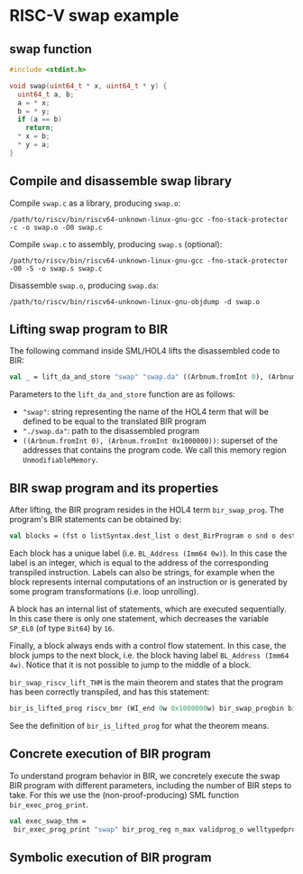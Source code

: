 # RISC-V swap example

## swap function

```c
#include <stdint.h>

void swap(uint64_t * x, uint64_t * y) {
  uint64_t a, b;
  a = * x;
  b = * y;
  if (a == b)
    return;
  * x = b;
  * y = a;
}
```

## Compile and disassemble swap library

Compile `swap.c` as a library, producing `swap.o`:

```shell
/path/to/riscv/bin/riscv64-unknown-linux-gnu-gcc -fno-stack-protector -c -o swap.o -O0 swap.c
```

Compile `swap.c` to assembly, producing `swap.s` (optional):
```shell
/path/to/riscv/bin/riscv64-unknown-linux-gnu-gcc -fno-stack-protector -O0 -S -o swap.s swap.c
```

Disassemble `swap.o`, producing `swap.da`:
```shell
/path/to/riscv/bin/riscv64-unknown-linux-gnu-objdump -d swap.o
```

## Lifting swap program to BIR

The following command inside SML/HOL4 lifts the disassembled code to BIR:

```sml
val _ = lift_da_and_store "swap" "swap.da" ((Arbnum.fromInt 0), (Arbnum.fromInt 0x1000000));
```

Parameters to the `lift_da_and_store` function are as follows:

- `"swap"`: string representing the name of the HOL4 term that will be
 defined to be equal to the translated BIR program
- `"./swap.da"`: path to the disassembled program
- `((Arbnum.fromInt 0), (Arbnum.fromInt 0x1000000))`: superset of the
  addresses that contains the program code. We call this memory region
  `UnmodifiableMemory`.

## BIR swap program and its properties

After lifting, the BIR program resides in the HOL4 term `bir_swap_prog`.
The program's BIR statements can be obtained by:

```sml
val blocks = (fst o listSyntax.dest_list o dest_BirProgram o snd o dest_eq o concl o EVAL) ``bir_swap_prog``;
```

Each block has a unique label (i.e. `BL_Address (Imm64 0w)`). In this
case the label is an integer, which is equal to the address of the
corresponding transpiled instruction. Labels can also be strings, for
example when the block represents internal computations of an
instruction or is generated by some program transformations (i.e. loop
unrolling).

A block has an internal list of statements, which are executed
sequentially. In this case there is only one statement, which decreases
the variable `SP_EL0` (of type `Bit64`) by `16`.

Finally, a block always ends with a control flow statement. In this
case, the block jumps to the next block, i.e. the block having label
`BL_Address (Imm64 4w)`. Notice that it is not possible to jump to the
middle of a block. 

`bir_swap_riscv_lift_THM` is the main theorem and states that the
program has been correctly transpiled, and has this statement:

```sml
bir_is_lifted_prog riscv_bmr (WI_end 0w 0x1000000w) bir_swap_progbin bir_swap_prog
```

See the definition of `bir_is_lifted_prog` for what the theorem means.

## Concrete execution of BIR program

To understand program behavior in BIR, we concretely execute the swap BIR program with
different parameters, including the number of BIR steps to take. For this we use the
(non-proof-producing) SML function `bir_exec_prog_print`.

```sml
val exec_swap_thm =
 bir_exec_prog_print "swap" bir_prog_reg n_max validprog_o welltypedprog_o state_o;
```

## Symbolic execution of BIR program
